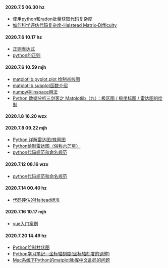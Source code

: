 #### 2020.7.5 06.30 hz

* <a href="https://blog.csdn.net/KITEOFFTHELINE/article/details/107047881" target="_blank">使用python和radon批量获取代码复杂度</a>
* <a href="https://juejin.im/post/5cdd7bdb5188256903366410" target="_blank">如何科学评估代码复杂度-Halstead Matrix-Difficulty</a>



#### 2020.7.6 10.17 hz

* <a href="https://www.runoob.com/regexp/regexp-syntax.html">正则表达式</a>
* <a href="https://www.runoob.com/python/python-reg-expressions.html">python的正则</a>



#### 2020.7.6 10.59 mjh

* <a href="https://www.jianshu.com/p/82b2a4f66ed7" target="_blank">matplotlib.pyplot.plot 绘制点线图</a>
* <a href="https://blog.csdn.net/jagbiam1000/article/details/79600679?utm_medium=distribute.pc_relevant.none-task-blog-BlogCommendFromMachineLearnPai2-1.nonecase&depth_1-utm_source=distribute.pc_relevant.none-task-blog-BlogCommendFromMachineLearnPai2-1.nonecase" target="_blank">matplotlib subplot函数介绍</a>
* <a href="https://blog.csdn.net/grey_csdn/article/details/54561796" target="_blank">numpy中linspace用法</a>
* <a href="https://blog.csdn.net/qq_36759224/article/details/106162412" target="_blank">Python 数据分析三剑客之 Matplotlib（九）：极区图 / 极坐标图 / 雷达图的绘制</a>



#### 2020.1.8 16.20 wzx



#### 2020.7.8 09.22 mjh

* <a href="https://www.jianshu.com/p/0a76ecf50a43" target="_blank">Python 详解雷达图/蛛网图</a>
* <a href="https://blog.csdn.net/Just_youHG/article/details/83904618/" target="_blank">Python绘制雷达图（俗称六芒星）</a>
* <a href="https://www.jianshu.com/p/36e686decad2" target="_blank">python代码规范和命名规范</a>



#### 2020.7.12 08.16 wzx

* <a href="https://www.jianshu.com/p/36e686decad2">python代码规范和命名规范</a>



#### 2020.7.14 00.40 hz

* <a href="https://en.wikipedia.org/wiki/Halstead_complexity_measures">代码评估的Haltead标准</a>



#### 2020.7.16 10.17 mjh

* <a href="https://www.cnblogs.com/biehongli/p/11071938.html">vue入门案例</a>



#### 2020.7.20 14.49 hz

* <a href="https://www.cnblogs.com/shenxiaolin/p/11100094.html">Python绘制柱状图</a>
* <a href="https://www.cnblogs.com/linblogs/p/9663229.html">Python学习笔记--坐标轴刻度(坐标轴刻度的调整)</a>
* <a href="https://blog.csdn.net/kl28978113/article/details/91047633">Mac系统下Python的matplotlib库中文乱码的问题</a>
